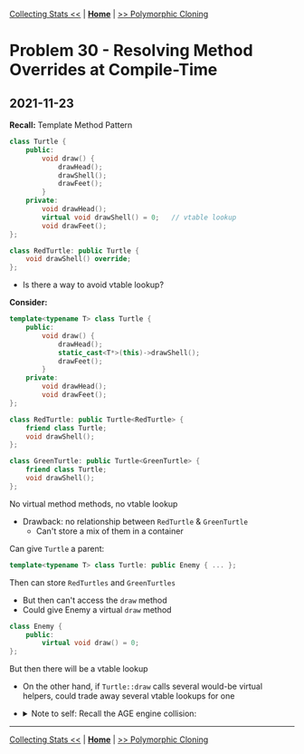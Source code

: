 [Collecting Stats <<](./problem_29.md) | [**Home**](../README.md) | [>> Polymorphic Cloning](./problem_31.md)

# Problem 30 - Resolving Method Overrides at Compile-Time
## **2021-11-23**

**Recall:** Template Method Pattern

```C++
class Turtle {
    public:
        void draw() {
            drawHead();
            drawShell();
            drawFeet();
        }
    private:
        void drawHead();
        virtual void drawShell() = 0;   // vtable lookup
        void drawFeet();
};

class RedTurtle: public Turtle {
    void drawShell() override;
};
```
- Is there a way to avoid vtable lookup?

**Consider:**

```C++
template<typename T> class Turtle {
    public:
        void draw() {
            drawHead();
            static_cast<T*>(this)->drawShell();
            drawFeet();
        }
    private:
        void drawHead();
        void drawFeet();
};

class RedTurtle: public Turtle<RedTurtle> {
    friend class Turtle;
    void drawShell();
};

class GreenTurtle: public Turtle<GreenTurtle> {
    friend class Turtle;
    void drawShell();
};
```

No virtual method methods, no vtable lookup
- Drawback: no relationship between `RedTurtle` & `GreenTurtle`
    - Can't store a mix of them in a container

Can give `Turtle` a parent:

```C++
template<typename T> class Turtle: public Enemy { ... };
```

Then can store `RedTurtles` and `GreenTurtles`
- But then can't access the `draw` method
- Could give Enemy a virtual `draw` method

```C++
class Enemy {
    public:
        virtual void draw() = 0;
};
```

But then there will be a vtable lookup
- On the other hand, if `Turtle::draw` calls several would-be virtual helpers, could trade away several vtable lookups for one
- <details close> <summary>Note to self: Recall the AGE engine collision:</summary>

  ```cpp
  template <typename...> class Collidable {
  public:
  	virtual void collideWithBorder(Entity*, Border*) {}
      virtual ~Collidable() = default;
  };

  template <typename T> class Collidable<T> : public virtual Collidable<> {
  public:
  	virtual void collideWithEntity(Entity* currentEntity, T* other) = 0;
  };

  template <typename T, typename... Ts> class Collidable<T, Ts...> : public Collidable<Ts...>, public virtual Collidable<T> {
  public:
  	using Collidable<T>::collideWithEntity;
  };
  ```
  - What I did was making the client collision class extend 

  ```cpp
  MyEntityCollidable<{{entities that myEntity wants to collide with}}>
  ```
  - And the subclass of Entity:
  ```cpp
  void MyEntity::collideWithOtherEntity(Entity *other) {
  	Collidable<>* otherCollidablePtr = other->getCollidableForMutation();
  	if (!otherCollidablePtr)
  		return;
  	
  	if (auto* newCollidable = dynamic_cast<Collidable<MyEntity>*>(otherCollidablePtr)) {
  		newCollidable->collideWithEntity(other, this);
  	} else {
  		throw std::runtime_error(BAD_COLLISION);
  	}
  }
  ```
  - which means I'm relying on the client to correctly write this code and this is prone to error. 
  - One way to solve this is probably using templated method. 
  - Another way is probably use what we learnt in this problem, having the client adding the current class to the list of `typename` and do something with it.
</details>

---
[Collecting Stats <<](./problem_29.md) | [**Home**](../README.md) | [>> Polymorphic Cloning](./problem_31.md)